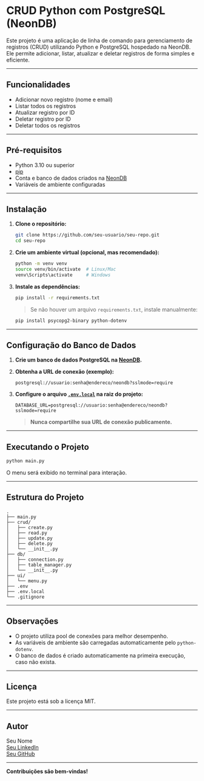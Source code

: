 # CRUD Python com PostgreSQL (NeonDB)

Este projeto é uma aplicação de linha de comando para gerenciamento de registros (CRUD) utilizando Python e PostgreSQL hospedado na NeonDB. Ele permite adicionar, listar, atualizar e deletar registros de forma simples e eficiente.

---

## Funcionalidades

- Adicionar novo registro (nome e email)
- Listar todos os registros
- Atualizar registro por ID
- Deletar registro por ID
- Deletar todos os registros

---

## Pré-requisitos

- Python 3.10 ou superior
- [pip](https://pip.pypa.io/en/stable/)
- Conta e banco de dados criados na [NeonDB](https://neon.tech/)
- Variáveis de ambiente configuradas

---

## Instalação

1. **Clone o repositório:**
   ```sh
   git clone https://github.com/seu-usuario/seu-repo.git
   cd seu-repo
   ```

2. **Crie um ambiente virtual (opcional, mas recomendado):**
   ```sh
   python -m venv venv
   source venv/bin/activate  # Linux/Mac
   venv\Scripts\activate     # Windows
   ```

3. **Instale as dependências:**
   ```sh
   pip install -r requirements.txt
   ```
   > Se não houver um arquivo `requirements.txt`, instale manualmente:
   ```sh
   pip install psycopg2-binary python-dotenv
   ```

---

## Configuração do Banco de Dados

1. **Crie um banco de dados PostgreSQL na [NeonDB](https://neon.tech/).**
2. **Obtenha a URL de conexão (exemplo):**
   ```
   postgresql://usuario:senha@endereco/neondb?sslmode=require
   ```
3. **Configure o arquivo [`.env.local`](.env.local ) na raiz do projeto:**

   ```
   DATABASE_URL=postgresql://usuario:senha@endereco/neondb?sslmode=require
   ```

   > **Nunca compartilhe sua URL de conexão publicamente.**

---

## Executando o Projeto

```sh
python main.py
```

O menu será exibido no terminal para interação.

---

## Estrutura do Projeto

```
.
├── main.py
├── crud/
│   ├── create.py
│   ├── read.py
│   ├── update.py
│   ├── delete.py
│   └── __init__.py
├── db/
│   ├── connection.py
│   ├── table_manager.py
│   └── __init__.py
├── ui/
│   └── menu.py
├── .env
├── .env.local
└── .gitignore
```

---

## Observações

- O projeto utiliza pool de conexões para melhor desempenho.
- As variáveis de ambiente são carregadas automaticamente pelo `python-dotenv`.
- O banco de dados é criado automaticamente na primeira execução, caso não exista.

---

## Licença

Este projeto está sob a licença MIT.

---

## Autor

Seu Nome  
[Seu LinkedIn](https://www.linkedin.com/)  
[Seu GitHub](https://github.com/seu-usuario)

---

**Contribuições são bem-vindas!**